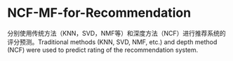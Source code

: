 # NCF-MF-for-Recommendation
分别使用传统方法（KNN，SVD，NMF等）和深度方法（NCF）进行推荐系统的评分预测。Traditional methods (KNN, SVD, NMF, etc.) and depth method (NCF) were used to predict rating of the recommendation system.
